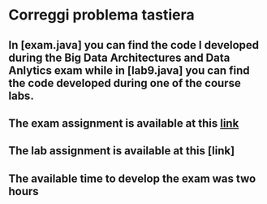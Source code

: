 # Correggi problema tastiera
## In [exam.java] you can find the code I developed during the Big Data Architectures and Data Anlytics exam while in [lab9.java] you can find the code developed during one of the course labs.
## The exam assignment is available at this [link](https://github.com/gioele-scaletta/Coding-Exams-Politecnico-di-Torino/blob/main/Big_Data_Architectures_an_data_analytics/exam.java)

## The lab assignment  is available at this [link]

## The available time to develop the exam was two hours